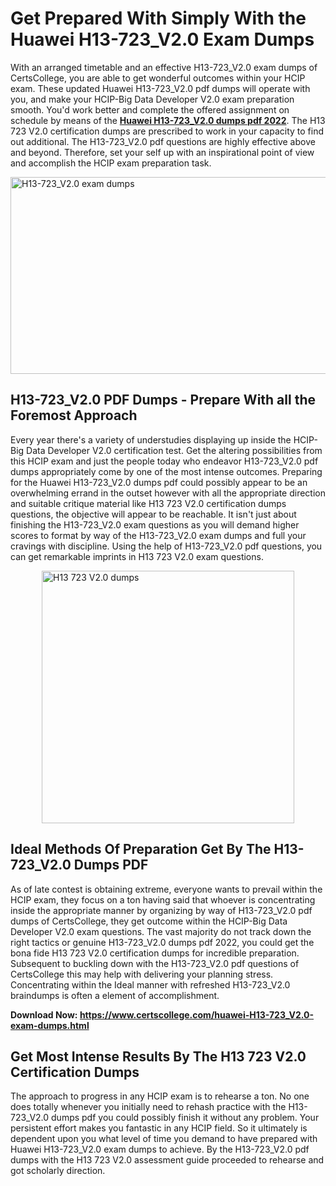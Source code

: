 <h1><strong>Get Prepared With Simply With the Huawei H13-723_V2.0 Exam Dumps&nbsp;</strong></h1>
<p><span style="font-weight: 400;">With an arranged timetable and an effective  H13-723_V2.0 exam dumps of CertsCollege, you are able to get wonderful outcomes within your HCIP exam. These updated Huawei H13-723_V2.0 pdf dumps will operate with you, and make your HCIP-Big Data Developer V2.0 exam preparation smooth. You'd work better and complete the offered assignment on schedule by means of the <strong><a href="https://www.certscollege.com/huawei-H13-723_V2.0-exam-dumps.html">Huawei H13-723_V2.0 dumps pdf 2022</a></strong>. The H13 723 V2.0 certification dumps are prescribed to work in your capacity to find out additional. The  H13-723_V2.0 pdf questions are highly effective above and beyond. Therefore, set your self up with an inspirational point of view and accomplish the HCIP exam preparation task.&nbsp;</span></p>
<p><span style="font-weight: 400;"><img style="display: block; margin-left: auto; margin-right: auto;" src="https://i.ibb.co/CPDK3ps/Yellow-and-Blue-Initiative-Blog-Banner.png" alt="H13-723_V2.0 exam dumps" width="559" height="315" /></span></p>
<h2><strong>H13-723_V2.0 PDF Dumps - Prepare With all the Foremost Approach</strong></h2>
<p><span style="font-weight: 400;">Every year there's a variety of understudies displaying up inside the HCIP-Big Data Developer V2.0 certification test. Get the altering possibilities from this HCIP exam and just the people today who endeavor H13-723_V2.0 pdf dumps appropriately come by one of the most intense outcomes. Preparing for the Huawei H13-723_V2.0 dumps pdf could possibly appear to be an overwhelming errand in the outset however with all the appropriate direction and suitable critique material like H13 723 V2.0 certification dumps questions, the objective will appear to be reachable. It isn't just about finishing the H13-723_V2.0 exam questions as you will demand higher scores to format by way of the H13-723_V2.0 exam dumps and full your cravings with discipline. Using the help of H13-723_V2.0 pdf questions, you can get remarkable imprints in H13 723 V2.0 exam questions.</span></p>
<p><span style="font-weight: 400;"><a href="https://tinyurl.com/mt58ds66"><img style="display: block; margin-left: auto; margin-right: auto;" src="https://i.ibb.co/9tMrhdY/Teacher-Appreciation-Invitation.png" alt="H13 723 V2.0 dumps " width="404" height="404" /></a></span></p>
<h2><strong>Ideal Methods Of Preparation Get By The H13-723_V2.0 Dumps PDF</strong></h2>
<p><span style="font-weight: 400;">As of late contest is obtaining extreme, everyone wants to prevail within the HCIP exam, they focus on a ton having said that whoever is concentrating inside the appropriate manner by organizing by way of H13-723_V2.0 pdf dumps of CertsCollege, they get outcome within the HCIP-Big Data Developer V2.0 exam questions. The vast majority do not track down the right tactics or genuine H13-723_V2.0 dumps pdf 2022, you could get the bona fide H13 723 V2.0 certification dumps for incredible preparation. Subsequent to buckling down with the  H13-723_V2.0 pdf questions of CertsCollege this may help with delivering your planning stress. Concentrating within the Ideal manner with refreshed H13-723_V2.0 braindumps is often a element of accomplishment.</span></p>
<p><span style="font-weight: 400;"><strong>Download Now: <a href="https://www.certscollege.com/huawei-H13-723_V2.0-exam-dumps.html">https://www.certscollege.com/huawei-H13-723_V2.0-exam-dumps.html</a></strong></span></p>
<h2><strong>Get Most Intense Results By The H13 723 V2.0 Certification Dumps</strong></h2>
<p><span style="font-weight: 400;">The approach to progress in any HCIP exam is to rehearse a ton. No one does totally whenever you initially need to rehash practice with the H13-723_V2.0 dumps pdf you could possibly finish it without any problem. Your persistent effort makes you fantastic in any HCIP field. So it ultimately is dependent upon you what level of time you demand to have prepared with Huawei H13-723_V2.0 exam dumps to achieve. By the H13-723_V2.0 pdf dumps with the H13 723 V2.0 assessment guide proceeded to rehearse and got scholarly direction.</span></p>
